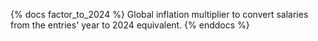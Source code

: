 {% docs factor_to_2024 %}
Global inflation multiplier to convert salaries from the entries' year to 2024 equivalent.
{% enddocs %}
